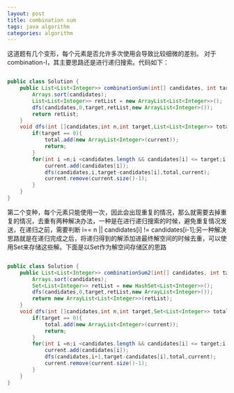 ```yaml
---
layout: post
title: combination sum
tags: java algorithm 
categories: algorithm
---
```

这道题有几个变形，每个元素是否允许多次使用会导致比较细微的差别。
对于combination-I，其主要思路还是进行递归搜索。代码如下：

```java

public class Solution {
	public List<List<Integer>> combinationSum(int[] candidates, int target) {
		Arrays.sort(candidates);
		List<List<Integer>> retList = new ArrayList<List<Integer>>();
		dfs(candidates,0,target,retList,new ArrayList<Integer>());
		return retList;
	}
	void dfs(int []candidates,int n,int target,List<List<Integer>> total,List<Integer> current){
		if(target == 0){
			total.add(new ArrayList<Integer>(current));
			return;
		}
		for(int i =n;i <candidates.length && candidates[i] <= target;i ++){
			current.add(candidates[i]);
			dfs(candidates,i,target-candidates[i],total,current);
			current.remove(current.size()-1);
		}
	}
}

```

第二个变种，每个元素只能使用一次，因此会出现重复的情况，那么就需要去掉重复的情况，去重有两种解决办法，一种是在进行递归搜索的时候，避免重复情况发送，在递归之前，需要判断 i== n \|\| candidates[i] != candidates[i-1];另一种解决思路就是在递归完成之后，将递归得到的解添加进最终解空间的时候去重，可以使用Set来存储这些解。下面是以Set作为解空间存储区的思路

```java

public class Solution {
	public List<List<Integer>> combinationSum2(int[] candidates, int target) {
		Arrays.sort(candidates);
		Set<List<Integer>> retList = new HashSet<List<Integer>>();
		dfs(candidates,0,target,retList,new ArrayList<Integer>());
		return new ArrayList<List<Integer>>(retList);
	}
	void dfs(int []candidates,int n,int target,Set<List<Integer>> total,List<Integer> current){
		if(target == 0){
			total.add(new ArrayList<Integer>(current));
			return;
		}
		for(int i =n;i <candidates.length && candidates[i] <= target;i ++){
			current.add(candidates[i]);
			dfs(candidates,i+1,target-candidates[i],total,current);
			current.remove(current.size()-1);
		}
	}
}
```
